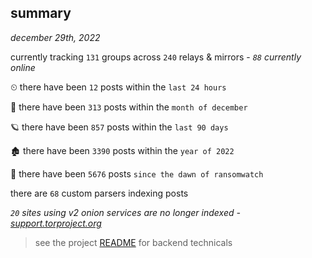 
## summary
_december 29th, 2022_

currently tracking `131` groups across `240` relays & mirrors - _`88` currently online_

⏲ there have been `12` posts within the `last 24 hours`

🦈 there have been `313` posts within the `month of december`

🪐 there have been `857` posts within the `last 90 days`

🏚 there have been `3390` posts within the `year of 2022`

🦕 there have been `5676` posts `since the dawn of ransomwatch`

there are `68` custom parsers indexing posts

_`20` sites using v2 onion services are no longer indexed - [support.torproject.org](https://support.torproject.org/onionservices/v2-deprecation/)_

> see the project [README](https://github.com/joshhighet/ransomwatch#ransomwatch--) for backend technicals
